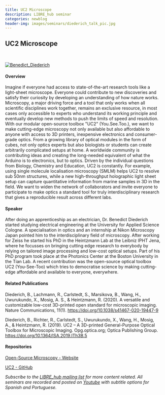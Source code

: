 ```yaml
---
title: UC2 Microscope
description: LIBRE_hub seminar
categories: newblog
header-img: images/seminars/diederich_talk_pic.jpg
---
```


## UC2 Microscope

<br>

[![Benedict_Diederich](http://img.youtube.com/vi/ivhmaaL3dRM/0.jpg)](https://youtu.be/ivhmaaL3dRM)

#### Overview
Imagine if everyone had access to state-of-the-art research tools like a light-sheet microscope. Everyone could contribute to new discoveries and satisfy their curiosity by developing an understanding of how nature works. Microscopy, a major driving force and a tool that only works when all scientific disciplines work together, remains an exclusive resource, in most cases only accessible to experts who understand its working principle and eventually develop new methods to push the limits of speed and resolution. With our modular open-source toolbox "UC2" (You.See.Too.), we want to make cutting-edge microscopy not only available but also affordable to anyone with access to 3D printers, inexpensive electronics and consumer-grade optics. From a growing library of optical modules in the form of cubes, not only optics experts but also biologists or students can create arbitrarily complicated setups at home. A worldwide community is contributing ideas and creating the long-needed equivalent of what the Arduino is to electronics, but to optics. Driven by the individual questions from Biology, Chemistry and Education, UC2 is constantly. For example, using single molecule localisation microscopy (SMLM) helps UC2 to resolve sub 50nm structures, while a new high-throughput holographic light sheet setup can capture quantitative information from marine samples in 3D in the field. We want to widen the network of collaborators and invite everyone to participate to make optics a standard tool for truly interdisciplinary research that gives a reproducible result across different labs.

#### Speaker
After doing an apprenticeship as an electrician, Dr. Benedict Diederich started studying electrical engineering at the University for Applied Science Cologne. A specialisation in optics and an internship at Nikon Microscopy Japan pointed him to the interdisciplinary field of microscopy. After working for Zeiss he started his PhD in the Heintzmann Lab at the Leibniz IPHT Jena, where he focusses on bringing cutting edge research to everybody by relying on tailored image processing and low-cost optical setups. Part of his PhD program took place at the Photonics Center at the Boston University in the Tian Lab. A recent contribution was the open-source optical toolbox UC2 (You-See-Too) which tries to democratise science by making cutting-edge affordable and available to everyone, everywhere.

#### Related Publications
Diederich, B., Lachmann, R., Carlstedt, S., Marsikova, B., Wang, H., Uwurukundo, X., Mosig, A. S., & Heintzmann, R. (2020). A versatile and customizable low-cost 3D-printed open standard for microscopic imaging. Nature Communications, 11(1). https://doi.org/10.1038/s41467-020-19447-9

‌Diederich, B., Richter, R., Carlstedt, S., Uwurukundo, X., Wang, H., Mosig, A., & Heintzmann, R. (2019). UC2 – A 3D-printed General-Purpose Optical Toolbox for Microscopic Imaging. Opg.optica.org; Optica Publishing Group. https://doi.org/10.1364/ISA.2019.ITh3B.5
‌
#### Repositories
[Open-Source Microscopy - Website](https://beniroquai.github.io/)

[UC2 - GitHub](https://github.com/openUC2/UC2-GIT)
<br>

*Subscribe to the [LIBRE_hub mailing list](https://mailchi.mp/2efa11be3d6b/libre_hub) for more content related. All seminars are recorded and posted on [Youtube](https://www.youtube.com/channel/UCKaffupDA8KKrDE0rd668Xw) with subtitle options for Spanish and Portuguese.*
